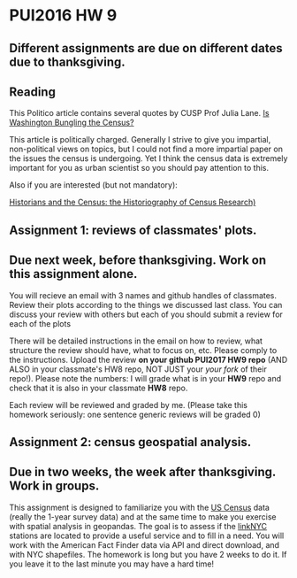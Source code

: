 # PUI2016 HW 9

## Different assignments are due on different dates due to thanksgiving. 

## Reading

This Politico article contains several quotes by CUSP Prof Julia Lane. 
[Is Washington Bungling the Census?](https://www.politico.com/agenda/story/2017/10/11/federal-data-collection-in-crisis-000537)

This article is politically charged. Generally I strive to give you impartial, non-political views on topics, but I could not find a more impartial paper on the issues the census is undergoing. Yet I think the census data is extremely important for you as urban scientist so you should pay attention to this.

Also if you are interested (but not mandatory):

[Historians and the Census: the Historiography of
Census Research)](http://ir.uiowa.edu/cgi/viewcontent.cgi?article=9478&context=annals-of-iowa)



## Assignment 1: reviews of classmates' plots. 
## Due next week, before thanksgiving. Work on this assignment alone. 

You will recieve an email with 3 names and github handles of classmates. Review their plots according to the things we discussed last class. You can discuss your review with others but each of you should submit a review for each of the plots

There will be detailed instructions in the email on how to review, what structure the review should have, what to focus on, etc. Please comply to the instructions. 
Upload the review **on your github PUI2017 HW9 repo** (AND ALSO in your classmate's HW8 repo, NOT JUST your _your fork_ of their repo!). Please note the numbers: I will grade what is in your **HW9** repo and check that it is also in your classmate **HW8** repo.

Each review will be reviewed and graded by me. (Please take this homework seriously: one sentence generic reviews will be graded 0)

## Assignment 2: census geospatial analysis. 
## Due in two weeks, the week after thanksgiving. Work in groups.

This assignment is designed to familiarize you with the [US Census](https://www.census.gov/) data (really the 1-year survey data) and at the same time to make you exercise with spatial analysis in geopandas.
The goal is to assess if the [linkNYC](https://www.link.nyc/) stations are located to provide a useful service and to fill in a need. You will work with the American Fact Finder data via API and direct download, and with NYC shapefiles.
The homework is long but you have 2 weeks to do it. If you leave it to the last minute you may have a hard time!

